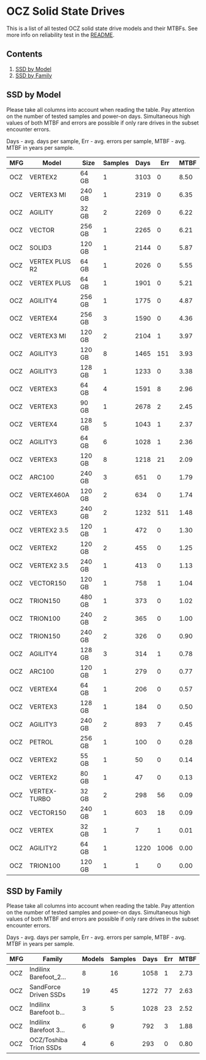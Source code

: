 OCZ Solid State Drives
======================

This is a list of all tested OCZ solid state drive models and their MTBFs. See
more info on reliability test in the [README](https://github.com/bsdhw/SMART).

Contents
--------

1. [ SSD by Model  ](#ssd-by-model)
2. [ SSD by Family ](#ssd-by-family)

SSD by Model
------------

Please take all columns into account when reading the table. Pay attention on the
number of tested samples and power-on days. Simultaneous high values of both MTBF
and errors are possible if only rare drives in the subset encounter errors.

Days - avg. days per sample,
Err  - avg. errors per sample,
MTBF - avg. MTBF in years per sample.

| MFG       | Model              | Size   | Samples | Days  | Err   | MTBF |
|-----------|--------------------|--------|---------|-------|-------|------|
| OCZ       | VERTEX2            | 64 GB  | 1       | 3103  | 0     | 8.50   |
| OCZ       | VERTEX3 MI         | 240 GB | 1       | 2319  | 0     | 6.35   |
| OCZ       | AGILITY            | 32 GB  | 2       | 2269  | 0     | 6.22   |
| OCZ       | VECTOR             | 256 GB | 1       | 2265  | 0     | 6.21   |
| OCZ       | SOLID3             | 120 GB | 1       | 2144  | 0     | 5.87   |
| OCZ       | VERTEX PLUS R2     | 64 GB  | 1       | 2026  | 0     | 5.55   |
| OCZ       | VERTEX PLUS        | 64 GB  | 1       | 1901  | 0     | 5.21   |
| OCZ       | AGILITY4           | 256 GB | 1       | 1775  | 0     | 4.87   |
| OCZ       | VERTEX4            | 256 GB | 3       | 1590  | 0     | 4.36   |
| OCZ       | VERTEX3 MI         | 120 GB | 2       | 2104  | 1     | 3.97   |
| OCZ       | AGILITY3           | 120 GB | 8       | 1465  | 151   | 3.93   |
| OCZ       | AGILITY3           | 128 GB | 1       | 1233  | 0     | 3.38   |
| OCZ       | VERTEX3            | 64 GB  | 4       | 1591  | 8     | 2.96   |
| OCZ       | VERTEX3            | 90 GB  | 1       | 2678  | 2     | 2.45   |
| OCZ       | VERTEX4            | 128 GB | 5       | 1043  | 1     | 2.37   |
| OCZ       | AGILITY3           | 64 GB  | 6       | 1028  | 1     | 2.36   |
| OCZ       | VERTEX3            | 120 GB | 8       | 1218  | 21    | 2.09   |
| OCZ       | ARC100             | 240 GB | 3       | 651   | 0     | 1.79   |
| OCZ       | VERTEX460A         | 120 GB | 2       | 634   | 0     | 1.74   |
| OCZ       | VERTEX3            | 240 GB | 2       | 1232  | 511   | 1.48   |
| OCZ       | VERTEX2 3.5        | 120 GB | 1       | 472   | 0     | 1.30   |
| OCZ       | VERTEX2            | 120 GB | 2       | 455   | 0     | 1.25   |
| OCZ       | VERTEX2 3.5        | 240 GB | 1       | 413   | 0     | 1.13   |
| OCZ       | VECTOR150          | 120 GB | 1       | 758   | 1     | 1.04   |
| OCZ       | TRION150           | 480 GB | 1       | 373   | 0     | 1.02   |
| OCZ       | TRION100           | 240 GB | 2       | 365   | 0     | 1.00   |
| OCZ       | TRION150           | 240 GB | 2       | 326   | 0     | 0.90   |
| OCZ       | AGILITY4           | 128 GB | 3       | 314   | 1     | 0.78   |
| OCZ       | ARC100             | 120 GB | 1       | 279   | 0     | 0.77   |
| OCZ       | VERTEX4            | 64 GB  | 1       | 206   | 0     | 0.57   |
| OCZ       | VERTEX3            | 128 GB | 1       | 184   | 0     | 0.50   |
| OCZ       | AGILITY3           | 240 GB | 2       | 893   | 7     | 0.45   |
| OCZ       | PETROL             | 256 GB | 1       | 100   | 0     | 0.28   |
| OCZ       | VERTEX2            | 55 GB  | 1       | 50    | 0     | 0.14   |
| OCZ       | VERTEX2            | 80 GB  | 1       | 47    | 0     | 0.13   |
| OCZ       | VERTEX-TURBO       | 32 GB  | 2       | 298   | 56    | 0.09   |
| OCZ       | VECTOR150          | 240 GB | 1       | 603   | 18    | 0.09   |
| OCZ       | VERTEX             | 32 GB  | 1       | 7     | 1     | 0.01   |
| OCZ       | AGILITY2           | 64 GB  | 1       | 1220  | 1006  | 0.00   |
| OCZ       | TRION100           | 120 GB | 1       | 1     | 0     | 0.00   |

SSD by Family
-------------

Please take all columns into account when reading the table. Pay attention on the
number of tested samples and power-on days. Simultaneous high values of both MTBF
and errors are possible if only rare drives in the subset encounter errors.

Days - avg. days per sample,
Err  - avg. errors per sample,
MTBF - avg. MTBF in years per sample.

| MFG       | Family                 | Models | Samples | Days  | Err   | MTBF |
|-----------|------------------------|--------|---------|-------|-------|------|
| OCZ       | Indilinx Barefoot_2... | 8      | 16      | 1058  | 1     | 2.73   |
| OCZ       | SandForce Driven SSDs  | 19     | 45      | 1272  | 77    | 2.63   |
| OCZ       | Indilinx Barefoot b... | 3      | 5       | 1028  | 23    | 2.52   |
| OCZ       | Indilinx Barefoot 3... | 6      | 9       | 792   | 3     | 1.88   |
| OCZ       | OCZ/Toshiba Trion SSDs | 4      | 6       | 293   | 0     | 0.80   |
